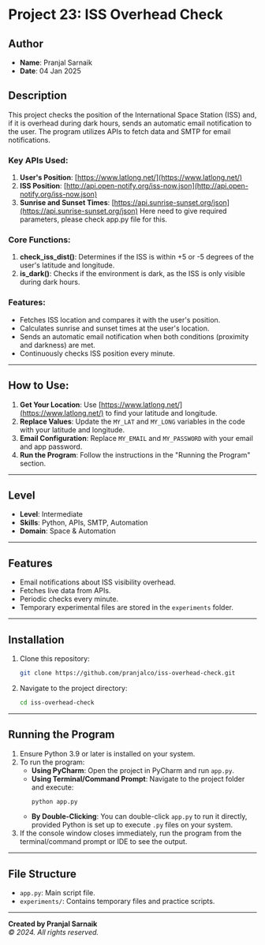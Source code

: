 # Project 23: ISS Overhead Check

## Author
- **Name**: Pranjal Sarnaik
- **Date**: 04 Jan 2025

## Description
This project checks the position of the International Space Station (ISS) and, if it is overhead during dark hours, sends an automatic email notification to the user. The program utilizes APIs to fetch data and SMTP for email notifications.

### Key APIs Used:
1. **User's Position**: [https://www.latlong.net/](https://www.latlong.net/)
2. **ISS Position**: [http://api.open-notify.org/iss-now.json](http://api.open-notify.org/iss-now.json)
3. **Sunrise and Sunset Times**: [https://api.sunrise-sunset.org/json](https://api.sunrise-sunset.org/json) Here need to give required parameters, please check app.py file for this.

### Core Functions:
1. **check_iss_dist()**: Determines if the ISS is within +5 or -5 degrees of the user's latitude and longitude.
2. **is_dark()**: Checks if the environment is dark, as the ISS is only visible during dark hours.

### Features:
- Fetches ISS location and compares it with the user's position.
- Calculates sunrise and sunset times at the user's location.
- Sends an automatic email notification when both conditions (proximity and darkness) are met.
- Continuously checks ISS position every minute.

---

## How to Use:
1. **Get Your Location**: Use [https://www.latlong.net/](https://www.latlong.net/) to find your latitude and longitude.
2. **Replace Values**: Update the `MY_LAT` and `MY_LONG` variables in the code with your latitude and longitude.
3. **Email Configuration**: Replace `MY_EMAIL` and `MY_PASSWORD` with your email and app password.
4. **Run the Program**: Follow the instructions in the "Running the Program" section.

---

## Level
- **Level**: Intermediate
- **Skills**: Python, APIs, SMTP, Automation
- **Domain**: Space & Automation

---

## Features
- Email notifications about ISS visibility overhead.
- Fetches live data from APIs.
- Periodic checks every minute.
- Temporary experimental files are stored in the `experiments` folder.

---

## Installation
1. Clone this repository:
   ```bash
   git clone https://github.com/pranjalco/iss-overhead-check.git
   ```
2. Navigate to the project directory:
   ```bash
   cd iss-overhead-check
   ```

---

## Running the Program
1. Ensure Python 3.9 or later is installed on your system.
2. To run the program:
   - **Using PyCharm**: Open the project in PyCharm and run `app.py`.
   - **Using Terminal/Command Prompt**: Navigate to the project folder and execute:
     ```bash
     python app.py
     ```
   - **By Double-Clicking**: You can double-click `app.py` to run it directly, provided Python is set up to execute `.py` files on your system.
3. If the console window closes immediately, run the program from the terminal/command prompt or IDE to see the output.

---

## File Structure
- `app.py`: Main script file.
- `experiments/`: Contains temporary files and practice scripts.

---

**Created by Pranjal Sarnaik**  
*© 2024. All rights reserved.*


